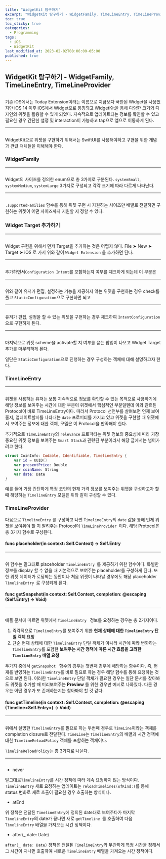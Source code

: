 ```yaml
---
title: "WidgetKit 탐구하기"
excerpt: "WidgetKit 탐구하기 - WidgetFamily, TimeLineEntry, TimeLineProvider"
toc: true
toc_sticky: true
categories:
  - Programming
tags:
  - iOS
  - WidgetKit
last_modified_at: 2023-02-02T08:06:00-05:00
published: true
---
```


## WidgetKit 탐구하기 - WidgetFamily, TimeLineEntry, TimeLineProvider

<center>
<figure>
<img src="/assets/images/widgetkit_1.webp" alt="">
<figcaption></figcaption>
</figure>
</center>

기존 iOS에서는 Today Extension이라는 이름으로 지금보다 국한된 Widget을 사용했지만 iOS 14 이후 iOS에서 Widget으로 통칭되고 WidgetKit을 통해 다양한 크기와 디자인의 위젯을 활용할 수 있게 되었다. 지속적으로 업데이트되는 정보를 확인할 수 있고 필요한 경우 간단한 설정 및 interaction이 가능하고 tap으로 앱으로 이동하게 된다.

<hr>

<center>
<figure>
<img src="/assets/images/widgetkit_2.png" alt="">
<figcaption></figcaption>
</figure>
</center>

WidgetKit으로 위젯을 구현하기 위해서는 SwiftUI를 사용해야하고 구현을 위한 개념과 관련 객체들을 이해해야 한다.

### WidgetFamily

<hr>

<center>
<figure>
<img src="/assets/images/widgetkit_3.png" alt="">
<figcaption></figcaption>
</figure>
</center>

Widget의 사이즈를 정의한 enum으로 총 3가지로 구분된다. `systemSmall`, `systemMedium`, `systemLarge` 3가지로 구성되고 각각 크기에 따라 다르게 나타난다.

<hr>

<center>
<figure>
<img src="/assets/images/widgetkit_4.png" alt="">
<figcaption></figcaption>
</figure>
</center>

`.supportedFamilies` 함수를 통해 위젯 구현 시 지원하는 사이즈만 배열로 전달하면 구현하는 위젯이 어떤 사이즈까지 지원할 지 정할 수 있다.


### Widget Target 추가하기

<hr>

<center>
<figure>
<img src="/assets/images/widgetkit_5.png" alt="">
<figcaption></figcaption>
</figure>
</center>

Widget 구현을 위해서 먼저 Target을 추가하는 것은 어렵지 않다. File ➤ New ➤ Target ➤ iOS 로 가서 위와 같이 `Widget Extension` 을 추가하면 된다. 

<hr>

<center>
<figure>
<img src="/assets/images/widgetkit_6.png" alt="">
<figcaption></figcaption>
</figure>
</center>

추가하면서`Configuration Intent`를 포함하는지 여부를 체크하게 되는데 이 부분은

<hr>

<center>
<figure>
<img src="/assets/images/widgetkit_7.png" alt="">
<figcaption></figcaption>
</figure>
</center>

위와 같이 유저가 편집, 설정하는 기능을 제공하지 않는 위젯을 구현하는 경우 check를 풀고 `StaticConfiguration`으로 구현하면 되고

<hr>

<center>
<figure>
<img src="/assets/images/widgetkit_8.png" alt="">
<figcaption></figcaption>
</figure>
</center>

유저가 편집, 설정을 할 수 있는 위젯을 구현하는 경우 체크하여 `IntentConfiguration`으로 구현하게 된다.

<hr>

<center>
<figure>
<img src="/assets/images/widgetkit_9.png" alt="">
<figcaption></figcaption>
</figure>
</center>

마지막으로 위젯 scheme을 activate할 지 여부를 묻는 팝업이 나오고 Widget Target 추가를 마무리하게 된다.

일단은 `StaticConfiguration`으로 진행하는 경우 구성하는 객체에 대해 설명하고자 한다.

### TimeLineEntry

<hr>

<center>
<figure>
<img src="/assets/images/widgetkit_10.png" alt="">
<figcaption></figcaption>
</figure>
</center>

위젯을 사용하는 유저는 보통 지속적으로 정보를 확인할 수 있는 목적으로 사용하기에 해당 정보를 보여주는 시간에 대한 부분이 위젯에서 핵심적인 부분일텐데 이와 관련된 Protocol이 바로 TimeLineEntry이다. 따라서 Protocol 선언부를 살펴보면 언제 보여줄지, 업데이트할지를 나타내는 `date` 프로퍼티를 가지고 있고 위젯을 구현할 때 위젯에서 보여주는 정보에 대한 객체, 모델은 이 Protocol을 만족해야 한다. 

추가적으로 `TimeLineEntry`의 `relevance` 프로퍼티는 위젯 정보의 중요성에 따라 가장 중요한 위젯 정보을 보여주는 `Smart Stack`과 관련된 부분이라서 해당 글에서는 넘어가려고 한다.

```swift
struct CoinInfo: Codable, Identifiable, TimelineEntry { 
	var id = UUID() 
	var presentPrice: Double
	var coinName: String 
	var date: Date
}
```
예를 들어 가장 간단하게 특정 코인의 현재 가격 정보를 보여주는 위젯을 구성하고자 할 때 해당하는 `TimelineEntry` 모델은 위와 같이 구성할 수 있다.

### TimeLineProvider

다음으로 `TimelineEntry` 를 구성하고 나면 `TimelineEntry`의 `date` 값을 통해 언제 위젯을 보여줘야 할 지 알려주는 Protocol이 `TimeLineProvider `이다. 해당 Protocol은 총 3가지 함수로 구성된다. 

#### func placeholder(in context: Self.Context) -> Self.Entry

<hr>

<center>
<figure>
<img src="/assets/images/widgetkit_11.png" alt="">
<figcaption></figcaption>
</figure>
</center>

위 함수는 말그대로 placeholder `TimelineEntry `를 제공하기 위한 함수이다. 특별한 정보를 display 할 수 없을 때 기본적으로 보여주는 placeholder를 구성하게 된다. 또한 위젯 데이터가 로딩되는 동안이나 처음 위젯이 나타날 경우에도 해당 placeholder `TimelineEntry `로 구성되게 된다.

#### func getSnapshot(in context: Self.Context, completion: @escaping (Self.Entry) -> Void)

<hr>

<center>
<figure>
<img src="/assets/images/widgetkit_12.png" alt="">
<figcaption></figcaption>
</figure>
</center>

애플 문서에 따르면 위젯에서 `TimelineEntry ` 정보를 요청하는 경우는 총 2가지이다.

1. 즉각적으로 `TimelineEntry`를 보여주기 위한 **현재 상태에 대한 `TimelineEntry` 단일 객체 요청**
2. 단순 현재 상태에 대한 `TimelineEntry` 단일 객체가 아니라 시간에 따라 변화하는 `TimelineEntry`를 포함한 **보여주는 시간 정책에 따른 시간 흐름을 고려한 `TimelineEntry` 배열 요청**

두가지 중에서 `getSnapshot ` 함수의 경우는 첫번째 경우에 해당하는 함수이다. 즉, 현재를 반영하는 `TimelineEntry`를 바로 필요로 하는 경우 해당 함수를 통해 요청하는 것으로 보면 된다. 이러한 `TimelineEntry` 단일 객체가 필요한 경우는 일단 문서를 찾아봐도 위젯을 추가할 때 미리보여주는 **Preview** 를 위한 경우만 예시로 나와있다. 다른 경우는 어떤 경우가 또 존재하는지는 찾아봐야 할 것 같다.

#### func getTimeline(in context: Self.Context, completion: @escaping (Timeline<Self.Entry>) -> Void)

<hr>

<center>
<figure>
<img src="/assets/images/widgetkit_13.png" alt="">
<figcaption></figcaption>
</figure>
</center>

위에서 설명한 `TimelineEntry`를 필요로 하는 두번째 경우로 `TimeLine`이라는 객체를 completion closure로 전달한다.  `TimeLine`는 `TimelineEntry`의 배열과 시간 정책에 대한 `TimelineReloadPolicy` 객체를 포함하는 객체이다.


`TimelineReloadPolicy`는 총 3가지로 나뉜다. 

<hr>

<center>
<figure>
<img src="/assets/images/widgetkit_14.png" alt="">
<figcaption></figcaption>
</figure>
</center>

- never

말그대로`TimelineEntry`를 시간 정책에 따라 계속 요청하지 않는 방식이다. `TimelineEntry` 새로 요청하는 업데이트는 ` reloadTimelines(ofKind:) `를 통해 status 변화로 새로 호출이 필요한 경우 호출하는 방식이다.

- atEnd

위 정책은 전달된 `TimelineEntry`에 정의된 date대로 보여주다가 마지막 `TimelineEntry`의 date가 끝나면 새로 `getTimeline `를 호출하여 다음 `TimelineEntry` 배열을 가져오는 시간 정책이다.

- after(_ date: Date)

`after(_ date: Date)` 정책은 전달된 `TimelineEntry`와 무관하게 특정 시간을 정해서 그 시간이 지나면 호출하여 새로운 `TimelineEntry` 배열을 가져오는 시간 정책이다.
